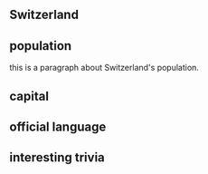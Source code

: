 ## Switzerland

## population

this is a paragraph about Switzerland's population.

## capital

 
## official language


## interesting trivia



